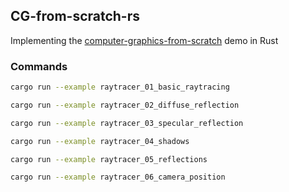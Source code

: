 ## CG-from-scratch-rs

Implementing the [computer-graphics-from-scratch](https://github.com/ggambetta/computer-graphics-from-scratch) demo in Rust

### Commands

```bash
cargo run --example raytracer_01_basic_raytracing
```

```bash
cargo run --example raytracer_02_diffuse_reflection
```

```bash
cargo run --example raytracer_03_specular_reflection
```

```bash
cargo run --example raytracer_04_shadows
```

```bash
cargo run --example raytracer_05_reflections
```

```bash
cargo run --example raytracer_06_camera_position
```
